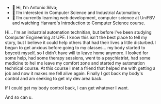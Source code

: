 - 👋 Hi, I’m Antonio Silva;
- 👀 I’m interested in Computer Science and Industrial Automation;
- 🌱 I’m currently learning web development, computer science at UniFBV and watching Harvard's Introduction to Computer Science course.



 Hi... I'm an industrial automation technitian, but before I've been studying Computer Engineering at UPE. I know this isn't the best place to tell my story, but I believe it could help others that had their lives a little disturbed.
  I begun to get anxious before going to my classes... my body started to boycott myself, so I didn't have will to leave home anymore. I looked for some help, had some therapy sessions, went to a psychiatrist, had some medicine to hel me leave my comfort zone and started my automation technical course. At this course I met a friend that helped me with getting a job and now it makes me fell alive again. Finally I got back my body's control and am seeking to get my dev area back.
  
  If I could get my body control back, I can get whatever I want.
  
  And so can u.
